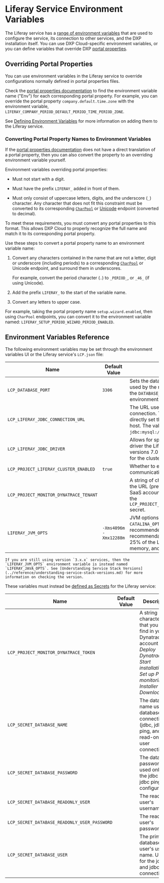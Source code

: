 # Liferay Service Environment Variables

The Liferay service has a [range of environment variables](#environoment-variables-reference) that are used to configure the service, its connection to other services, and the DXP installation itself. You can use DXP Cloud-specific environment variables, or you can define variables that override DXP [portal properties](https://docs.liferay.com/dxp/portal/7.3-latest/propertiesdoc/portal.properties.html).

## Overriding Portal Properties

You can use environment variables in the Liferay service to override configurations normally defined in portal properties files.

Check the [portal properties documentation](https://docs.liferay.com/dxp/portal/7.3-latest/propertiesdoc/portal.properties.html) to find the environment variable name ("Env") for each corresponding portal property. For example, you can override the portal property `company.default.time.zone` with the environment variable, `LIFERAY_COMPANY_PERIOD_DEFAULT_PERIOD_TIME_PERIOD_ZONE`.

See [Defining Environment Variables](../reference/defining-environment-variables.md) for more information on adding them to the Liferay service.

### Converting Portal Property Names to Environment Variables

If the [portal properties documentation](https://docs.liferay.com/dxp/portal/7.3-latest/propertiesdoc/portal.properties.html) does not have a direct translation of a portal property, then you can also convert the property to an overriding environment variable yourself.

Environment variables overriding portal properties:

* Must not start with a digit.

* Must have the prefix `LIFERAY_` added in front of them.

* Must only consist of uppercase letters, digits, and the underscore (`_`) character. Any character that does not fit this constraint must be converted to its corresponding [`CharPool`](https://docs.liferay.com/dxp/portal/7.3-latest/javadocs/modules/core/petra/com.liferay.petra.string/) or [Unicode](https://unicode-table.com/en/) endpoint (converted to decimal).

To meet these requirements, you must convert any portal properties to this format. This allows DXP Cloud to properly recognize the full name and match it to its corresponding portal property.

Use these steps to convert a portal property name to an environment variable name:

1. Convert any characters contained in the name that are not a letter, digit or underscore (including periods) to a corresponding [`CharPool`](https://docs.liferay.com/dxp/portal/7.3-latest/javadocs/modules/core/petra/com.liferay.petra.string/) or Unicode endpoint, and surround them in underscores.

    For example, convert the period character (`.`) to `_PERIOD_`, or `_46_` (if using Unicode).

1. Add the prefix `LIFERAY_` to the start of the variable name.

1. Convert any letters to upper case.

For example, taking the portal property name `setup.wizard.enabled`, then using `CharPool` endpoints, you can convert it to the environment variable named: `LIFERAY_SETUP_PERIOD_WIZARD_PERIOD_ENABLED`.

## Environment Variables Reference

The following environment variables may be set through the environment variables UI or the Liferay service's `LCP.json` file:

Name                                  | Default Value | Description  |
------------------------------------- | ------------- | ------------ |
`LCP_DATABASE_PORT` | `3306` | Sets the database port configuration used by the readOnly user. Overrides the `DATABASE_SERVICE_PORT` infra environment variable if it is defined. |
`LCP_LIFERAY_JDBC_CONNECTION_URL` |  | The URL used to make the database connection. This may be used to directly set the database name and host. The value should start with `jdbc:mysql://`. |
`LCP_LIFERAY_JDBC_DRIVER` |  | Allows for specifying the MySQL driver the Liferay service uses. In DXP versions 7.0 and 7.1, this is also used for the cluster configuration. |
`LCP_PROJECT_LIFERAY_CLUSTER_ENABLED` | `true` | Whether to enable clustering and communication between nodes. |
`LCP_PROJECT_MONITOR_DYNATRACE_TENANT` |  | A string of characters that is part of the URL (prefix) of your Dynatrace SaaS account. Use this together with the `LCP_PROJECT_MONITOR_DYNATRACE_TOKEN` secret. |
`LIFERAY_JVM_OPTS` | `-Xms4096m -Xmx12288m` | JVM options that will be appended to `CATALINA_OPTS` to override the default recommended options. The recommendation is to set `-Xms` to 25% of the Liferay service's available memory, and `-Xmx` to 75%. |

```{note}
If you are still using version `3.x.x` services, then the `LIFERAY_JVM_OPTS` environment variable is instead named `LIFERAY_JAVA_OPTS`. See [Understanding Service Stack Versions](../reference/understanding-service-stack-versions.md) for more information on checking the version.
```

These variables must instead be [defined as Secrets](../infrastructure-and-operations/security/managing-secure-environment-variables-with-secrets.md) for the Liferay service:

Name                                  | Default Value | Description  |
------------------------------------- | ------------- | ------------ |
`LCP_PROJECT_MONITOR_DYNATRACE_TOKEN` |  | A string of characters that you can find in your Dynatrace account at *Deploy Dynatrace* &rarr; *Start installation* &rarr; *Set up PaaS monitoring* &rarr; *Installer Download*. |
`LCP_SECRET_DATABASE_NAME` |   | The database name used for database connections (jdbc, jdbc ping, and read-only user connections). |
`LCP_SECRET_DATABASE_PASSWORD` |  |  The database password used only for the jdbc (and jdbc ping) configurations. |
`LCP_SECRET_DATABASE_READONLY_USER` |  | The read-only user's username. |
`LCP_SECRET_DATABASE_READONLY_USER_PASSWORD` |  | The read-only user's password. |
`LCP_SECRET_DATABASE_USER` |  | The primary database user's user name. Used for the jdbc and jdbc ping connections. |

